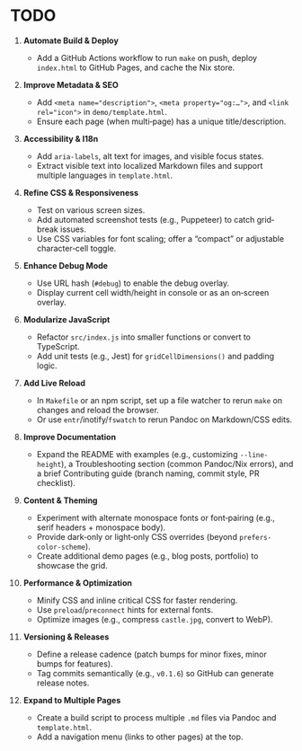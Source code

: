 # TODO

1. **Automate Build & Deploy**  
   - Add a GitHub Actions workflow to run `make` on push, deploy `index.html` to GitHub Pages, and cache the Nix store.

2. **Improve Metadata & SEO**  
   - Add `<meta name="description">`, `<meta property="og:…">`, and `<link rel="icon">` in `demo/template.html`.  
   - Ensure each page (when multi‐page) has a unique title/description.

3. **Accessibility & I18n**  
   - Add `aria-labels`, alt text for images, and visible focus states.  
   - Extract visible text into localized Markdown files and support multiple languages in `template.html`.

4. **Refine CSS & Responsiveness**  
   - Test on various screen sizes.  
   - Add automated screenshot tests (e.g., Puppeteer) to catch grid‐break issues.  
   - Use CSS variables for font scaling; offer a “compact” or adjustable character‐cell toggle.

5. **Enhance Debug Mode**  
   - Use URL hash (`#debug`) to enable the debug overlay.  
   - Display current cell width/height in console or as an on‐screen overlay.

6. **Modularize JavaScript**  
   - Refactor `src/index.js` into smaller functions or convert to TypeScript.  
   - Add unit tests (e.g., Jest) for `gridCellDimensions()` and padding logic.

7. **Add Live Reload**  
   - In `Makefile` or an npm script, set up a file watcher to rerun `make` on changes and reload the browser.  
   - Or use `entr`/inotify/`fswatch` to rerun Pandoc on Markdown/CSS edits.

8. **Improve Documentation**  
   - Expand the README with examples (e.g., customizing `--line-height`), a Troubleshooting section (common Pandoc/Nix errors), and a brief Contributing guide (branch naming, commit style, PR checklist).

9. **Content & Theming**  
   - Experiment with alternate monospace fonts or font‐pairing (e.g., serif headers + monospace body).  
   - Provide dark‐only or light‐only CSS overrides (beyond `prefers-color-scheme`).  
   - Create additional demo pages (e.g., blog posts, portfolio) to showcase the grid.

10. **Performance & Optimization**  
    - Minify CSS and inline critical CSS for faster rendering.  
    - Use `preload`/`preconnect` hints for external fonts.  
    - Optimize images (e.g., compress `castle.jpg`, convert to WebP).

11. **Versioning & Releases**  
    - Define a release cadence (patch bumps for minor fixes, minor bumps for features).  
    - Tag commits semantically (e.g., `v0.1.6`) so GitHub can generate release notes.

12. **Expand to Multiple Pages**  
    - Create a build script to process multiple `.md` files via Pandoc and `template.html`.  
    - Add a navigation menu (links to other pages) at the top.
